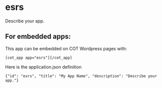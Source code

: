 esrs
===========
Describe your app.

For embedded apps:
------------------
This app can be embedded on COT Wordpress pages with:

`[cot_app app="esrs"][/cot_app]`

Here is the application.json definition

`{"id": "esrs", "title": "My App Name", "description": "Describe your app."}`
